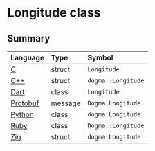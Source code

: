 # Longitude class

## Summary

Language        | Type      | Symbol
:---------------| :-------- | :-------------------------------------------------
[C][]           | struct    | `Longitude`
[C++][]         | struct    | `dogma::Longitude`
[Dart][]        | class     | `Longitude`
[Protobuf][]    | message   | `Dogma.Longitude`
[Python][]      | class     | `dogma.Longitude`
[Ruby][]        | class     | `Dogma::Longitude`
[Zig][]         | struct    | `dogma.Longitude`

[C]:        https://github.com/dogmatists/dogma.c/blob/master/dogma/longitude.h
[C++]:      https://github.com/dogmatists/dogma.cpp/blob/master/dogma/longitude.hpp
[Dart]:     https://github.com/dogmatists/dogma.dart/blob/master/lib/src/longitude.dart
[Protobuf]: https://github.com/dogmatists/dogma.pb/blob/master/src/longitude.proto
[Python]:   https://github.com/dogmatists/dogma.py/blob/master/src/dogma/longitude.py
[Ruby]:     https://github.com/dogmatists/dogma.rb/blob/master/lib/dogma/longitude.rb
[Zig]:      https://github.com/dogmatists/dogma.zig/blob/master/src/longitude.zig
